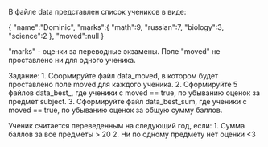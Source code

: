 В файле data представлен список учеников в виде:

{
   "name":"Dominic",
   "marks":{
      "math":9,
      "russian":7,
      "biology":3,
      "science":2
   },
   "moved":null
}

"marks" - оценки за переводные экзамены.
Поле "moved" не проставлено ни для одного ученика.

Задание:
	1. Сформируйте файл data_moved, в котором будет проставлено поле moved для каждого ученика.
	2. Сформируйте 5 файлов data_best_<subject>, где ученики с moved == true, по убыванию оценок за предмет subject.
	3. Сформируйте файл data_best_sum, где ученики с moved == true, по убыванию оценок за общую сумму баллов.

Ученик считается переведенным на следующий год, если:
	1. Сумма баллов за все предметы > 20
	2. Ни по одному предмету нет оценки <3
